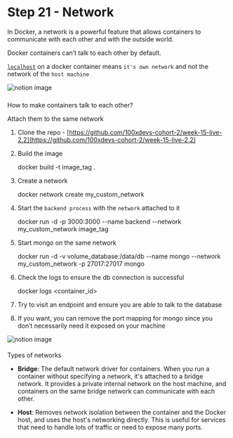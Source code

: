 Step 21 - Network
=================

In Docker, a network is a powerful feature that allows containers to communicate with each other and with the outside world.

Docker containers can’t talk to each other by default.

[`localhost`](http://localhost) on a docker container means `it's own network` and not the network of the `host machine`

![notion image](https://www.notion.so/image/https%3A%2F%2Fprod-files-secure.s3.us-west-2.amazonaws.com%2F085e8ad8-528e-47d7-8922-a23dc4016453%2F8b69d8c4-0014-46a6-80ee-b6fc40e07765%2FScreenshot_2024-03-10_at_4.32.34_PM.png?table=block&id=ad64379b-d26c-43ad-987b-628383216586&cache=v2)

### 

[](#fc805350b1b74ec29e273ff8e0ef6f93 "How to make containers talk to each other?")How to make containers talk to each other?

Attach them to the same network

1.  Clone the repo - [https://github.com/100xdevs-cohort-2/week-15-live-2.2](https://github.com/100xdevs-cohort-2/week-15-live-2.2)

2.  Build the image

    docker build -t image_tag .

1.  Create a network

    docker network create my_custom_network

1.  Start the `backend process` with the `network` attached to it

    docker run -d -p 3000:3000 --name backend --network my_custom_network image_tag

1.  Start mongo on the same network

    docker run -d -v volume_database:/data/db --name mongo --network my_custom_network -p 27017:27017 mongo

1.  Check the logs to ensure the db connection is successful

    docker logs <container_id>

1.  Try to visit an endpoint and ensure you are able to talk to the database

2.  If you want, you can remove the port mapping for mongo since you don’t necessarily need it exposed on your machine

![notion image](https://www.notion.so/image/https%3A%2F%2Fprod-files-secure.s3.us-west-2.amazonaws.com%2F085e8ad8-528e-47d7-8922-a23dc4016453%2F2d10fe34-c5af-4030-bf82-09f6ecf2c545%2FScreenshot_2024-03-10_at_5.16.46_PM.png?table=block&id=0b77d3ea-2dbc-41ca-ba4e-d49172524991&cache=v2)

#### 

[](#aa4d705287f74de9accb90d874b63cb6 "Types of networks")Types of networks

*   **Bridge**: The default network driver for containers. When you run a container without specifying a network, it's attached to a bridge network. It provides a private internal network on the host machine, and containers on the same bridge network can communicate with each other.

*   **Host**: Removes network isolation between the container and the Docker host, and uses the host's networking directly. This is useful for services that need to handle lots of traffic or need to expose many ports.